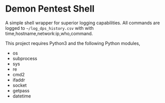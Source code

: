 # Demon Pentest Shell
A simple shell wrapper for superior logging capabilities. All commands are logged to ```~/log_dps_history.csv``` with with time,hostname,network:ip,who,command.

This project requires Python3 and the following Python modules,
* os
* subprocess
* sys
* re
* cmd2
* ifaddr
* socket
* getpass
* datetime

